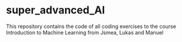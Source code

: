 # super_advanced_AI

This repository contains the code of all coding exercises to the course Introduction to Machine Learning from Jsmea, Lukas and Manuel 
